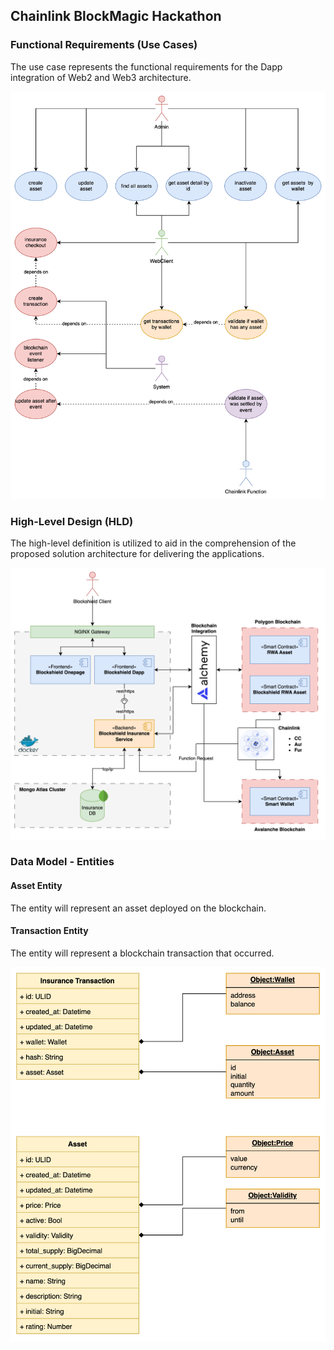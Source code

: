 ## Chainlink BlockMagic Hackathon

### Functional Requirements (Use Cases)

The use case represents the functional requirements for the Dapp integration of Web2 and Web3 architecture.

![Blockshield UseCase](https://github.com/Chainlink-Blockmagic/.github/blob/main/profile/blockshield_use_case.svg "Blockshield UseCase")

### High-Level Design (HLD)

The high-level definition is utilized to aid in the comprehension of the proposed solution architecture for delivering the applications.

![Blockshield HLD](https://github.com/Chainlink-Blockmagic/.github/blob/main/profile/blockshield_hld.svg "Blockshield HLD")

### Data Model - Entities

#### Asset Entity

The entity will represent an asset deployed on the blockchain.

#### Transaction Entity

The entity will represent a blockchain transaction that occurred.

![Blockshield DataModel](https://github.com/Chainlink-Blockmagic/.github/blob/main/profile/blockshield_data_model.svg "Blockshield Data Model")
